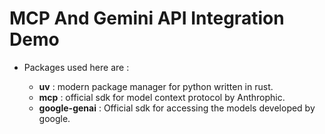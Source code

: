# MCP And Gemini API Integration Demo

* Packages used here are : 
    
    + **uv** : modern package manager for python written in rust.
    + **mcp** : official sdk for model context protocol by Anthrophic. 
    + **google-genai** : Official sdk for accessing the models developed by google.